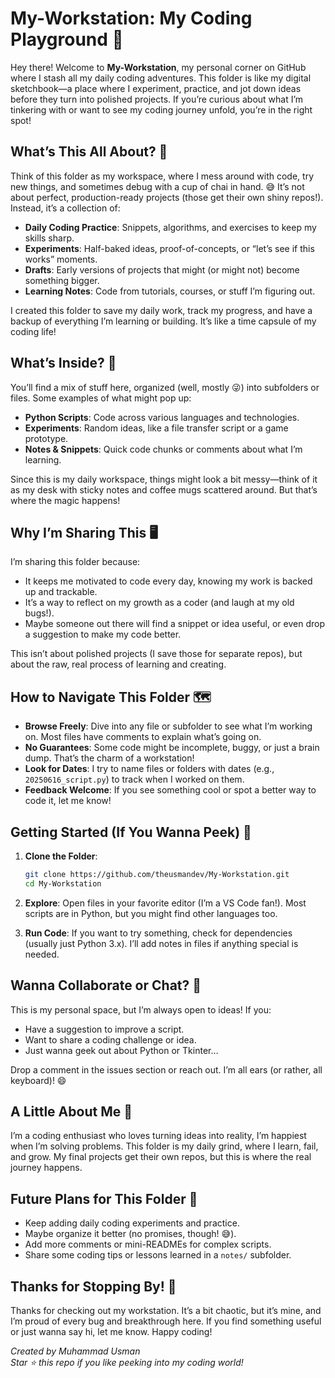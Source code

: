 # My-Workstation: My Coding Playground 🚀

Hey there! Welcome to **My-Workstation**, my personal corner on GitHub where I stash all my daily coding adventures. This folder is like my digital sketchbook—a place where I experiment, practice, and jot down ideas before they turn into polished projects. If you’re curious about what I’m tinkering with or want to see my coding journey unfold, you’re in the right spot!

## What’s This All About? 🤔

Think of this folder as my workspace, where I mess around with code, try new things, and sometimes debug with a cup of chai in hand. 😅 It’s not about perfect, production-ready projects (those get their own shiny repos!). Instead, it’s a collection of:
- **Daily Coding Practice**: Snippets, algorithms, and exercises to keep my skills sharp.
- **Experiments**: Half-baked ideas, proof-of-concepts, or “let’s see if this works” moments.
- **Drafts**: Early versions of projects that might (or might not) become something bigger.
- **Learning Notes**: Code from tutorials, courses, or stuff I’m figuring out.

I created this folder to save my daily work, track my progress, and have a backup of everything I’m learning or building. It’s like a time capsule of my coding life!

## What’s Inside? 📁

You’ll find a mix of stuff here, organized (well, mostly 😜) into subfolders or files. Some examples of what might pop up:
- **Python Scripts**: Code across various languages and technologies.
- **Experiments**: Random ideas, like a file transfer script or a game prototype.
- **Notes & Snippets**: Quick code chunks or comments about what I’m learning.

Since this is my daily workspace, things might look a bit messy—think of it as my desk with sticky notes and coffee mugs scattered around. But that’s where the magic happens!

## Why I’m Sharing This 🖥️

I’m sharing this folder because:
- It keeps me motivated to code every day, knowing my work is backed up and trackable.
- It’s a way to reflect on my growth as a coder (and laugh at my old bugs!).
- Maybe someone out there will find a snippet or idea useful, or even drop a suggestion to make my code better.

This isn’t about polished projects (I save those for separate repos), but about the raw, real process of learning and creating.

## How to Navigate This Folder 🗺️

- **Browse Freely**: Dive into any file or subfolder to see what I’m working on. Most files have comments to explain what’s going on.
- **No Guarantees**: Some code might be incomplete, buggy, or just a brain dump. That’s the charm of a workstation!
- **Look for Dates**: I try to name files or folders with dates (e.g., `20250616_script.py`) to track when I worked on them.
- **Feedback Welcome**: If you see something cool or spot a better way to code it, let me know!

## Getting Started (If You Wanna Peek) 👀

1. **Clone the Folder**:
   ```bash
   git clone https://github.com/theusmandev/My-Workstation.git
   cd My-Workstation
   ```

2. **Explore**:
   Open files in your favorite editor (I’m a VS Code fan!). Most scripts are in Python, but you might find other languages too.

3. **Run Code**:
   If you want to try something, check for dependencies (usually just Python 3.x). I’ll add notes in files if anything special is needed.

## Wanna Collaborate or Chat? 💬

This is my personal space, but I’m always open to ideas! If you:
- Have a suggestion to improve a script.
- Want to share a coding challenge or idea.
- Just wanna geek out about Python or Tkinter…

Drop a comment in the issues section or reach out. I’m all ears (or rather, all keyboard)! 😄

## A Little About Me 🌟

I’m a coding enthusiast who loves turning ideas into reality, I’m happiest when I’m solving problems. This folder is my daily grind, where I learn, fail, and grow. My final projects get their own repos, but this is where the real journey happens.

## Future Plans for This Folder 🔮

- Keep adding daily coding experiments and practice.
- Maybe organize it better (no promises, though! 😅).
- Add more comments or mini-READMEs for complex scripts.
- Share some coding tips or lessons learned in a `notes/` subfolder.

## Thanks for Stopping By! 🙌

Thanks for checking out my workstation. It’s a bit chaotic, but it’s mine, and I’m proud of every bug and breakthrough here. If you find something useful or just wanna say hi, let me know. Happy coding!

*Created by Muhammad Usman*  
*Star ⭐ this repo if you like peeking into my coding world!*
